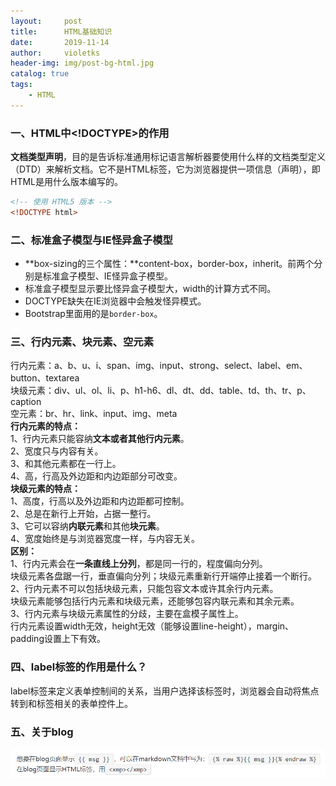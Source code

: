 ```yaml
---
layout:     post
title:      HTML基础知识
date:       2019-11-14
author:     violetks
header-img: img/post-bg-html.jpg
catalog: true
tags:
    - HTML
---
```


### 一、HTML中<!DOCTYPE>的作用
**文档类型声明**，目的是告诉标准通用标记语言解析器要使用什么样的文档类型定义（DTD）来解析文档。它不是HTML标签，它为浏览器提供一项信息（声明），即HTML是用什么版本编写的。<br>
```html
<!-- 使用 HTML5 版本 -->
<!DOCTYPE html>
```

### 二、标准盒子模型与IE怪异盒子模型
- **box-sizing的三个属性：**content-box，border-box，inherit。前两个分别是标准盒子模型、IE怪异盒子模型。
- 标准盒子模型显示要比怪异盒子模型大，width的计算方式不同。
- DOCTYPE缺失在IE浏览器中会触发怪异模式。
- Bootstrap里面用的是`border-box`。

### 三、行内元素、块元素、空元素
行内元素：a、b、u、i、span、img、input、strong、select、label、em、button、textarea<br>
块级元素：div、ul、ol、li、p、h1-h6、dl、dt、dd、table、td、th、tr、p、caption<br>
空元素：br、hr、link、input、img、meta<br>
**行内元素的特点：**<br>
1、行内元素只能容纳**文本或者其他行内元素**。<br>
2、宽度只与内容有关。<br>
3、和其他元素都在一行上。<br>
4、高，行高及外边距和内边距部分可改变。<br>
**块级元素的特点：**<br>
1、高度，行高以及外边距和内边距都可控制。<br>
2、总是在新行上开始，占据一整行。<br>
3、它可以容纳**内联元素**和其他**块元素**。<br>
4、宽度始终是与浏览器宽度一样，与内容无关。<br>
**区别：**<br>
1、行内元素会在**一条直线上分列**，都是同一行的，程度偏向分列。<br>
块级元素各盘踞一行，垂直偏向分列；块级元素重新行开端停止接着一个断行。<br>
2、行内元素不可以包括块级元素，只能包容文本或许其余行内元素。<br>
块级元素能够包括行内元素和块级元素，还能够包容内联元素和其余元素。<br>
3、行内元素与块级元素属性的分歧，主要在盒模子属性上。<br>
行内元素设置width无效，height无效（能够设置line-height），margin、padding设置上下有效。<br>

### 四、label标签的作用是什么？
label标签来定义表单控制间的关系，当用户选择该标签时，浏览器会自动将焦点转到和标签相关的表单控件上。

### 五、关于blog

![blog.png](/instructPic/blog.png)
